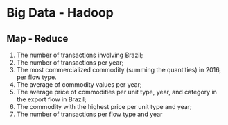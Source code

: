 # Big Data - Hadoop 
## Map - Reduce

1. The number of transactions involving Brazil;
2. The number of transactions per year;
3. The most commercialized commodity (summing the quantities) in 2016, per flow type.
4. The average of commodity values per year;
5. The average price of commodities per unit type, year, and category in the export flow in
Brazil;
6. The commodity with the highest price per unit type and year;
7. The number of transactions per flow type and year
